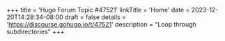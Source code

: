 +++
title = 'Hugo Forum Topic #47521'
linkTitle = 'Home'
date = 2023-12-20T14:28:34-08:00
draft = false
details = 'https://discourse.gohugo.io/t/47521'
description = "Loop through subdirectories"
+++
